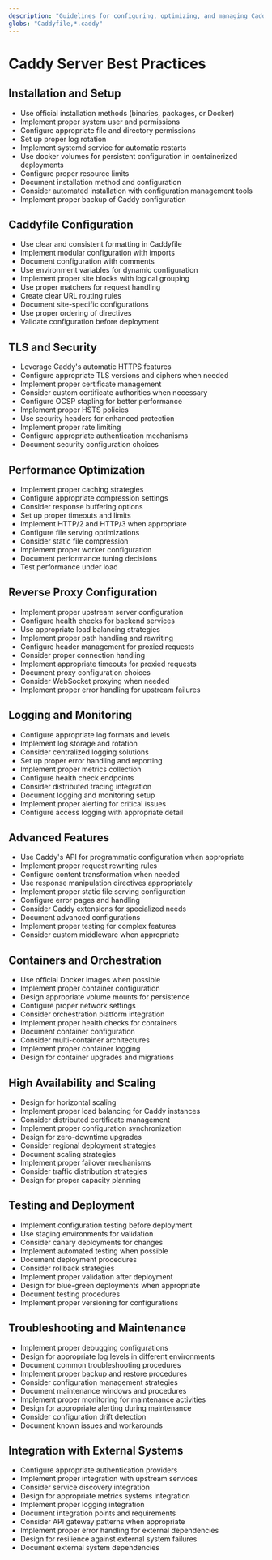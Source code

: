 ```yaml
---
description: "Guidelines for configuring, optimizing, and managing Caddy web server"
globs: "Caddyfile,*.caddy"
---
```


# Caddy Server Best Practices

## Installation and Setup

- Use official installation methods (binaries, packages, or Docker)
- Implement proper system user and permissions
- Configure appropriate file and directory permissions
- Set up proper log rotation
- Implement systemd service for automatic restarts
- Use docker volumes for persistent configuration in containerized deployments
- Configure proper resource limits
- Document installation method and configuration
- Consider automated installation with configuration management tools
- Implement proper backup of Caddy configuration

## Caddyfile Configuration

- Use clear and consistent formatting in Caddyfile
- Implement modular configuration with imports
- Document configuration with comments
- Use environment variables for dynamic configuration
- Implement proper site blocks with logical grouping
- Use proper matchers for request handling
- Create clear URL routing rules
- Document site-specific configurations
- Use proper ordering of directives
- Validate configuration before deployment

## TLS and Security

- Leverage Caddy's automatic HTTPS features
- Configure appropriate TLS versions and ciphers when needed
- Implement proper certificate management
- Consider custom certificate authorities when necessary
- Configure OCSP stapling for better performance
- Implement proper HSTS policies
- Use security headers for enhanced protection
- Implement proper rate limiting
- Configure appropriate authentication mechanisms
- Document security configuration choices

## Performance Optimization

- Implement proper caching strategies
- Configure appropriate compression settings
- Consider response buffering options
- Set up proper timeouts and limits
- Implement HTTP/2 and HTTP/3 when appropriate
- Configure file serving optimizations
- Consider static file compression
- Implement proper worker configuration
- Document performance tuning decisions
- Test performance under load

## Reverse Proxy Configuration

- Implement proper upstream server configuration
- Configure health checks for backend services
- Use appropriate load balancing strategies
- Implement proper path handling and rewriting
- Configure header management for proxied requests
- Consider proper connection handling
- Implement appropriate timeouts for proxied requests
- Document proxy configuration choices
- Consider WebSocket proxying when needed
- Implement proper error handling for upstream failures

## Logging and Monitoring

- Configure appropriate log formats and levels
- Implement log storage and rotation
- Consider centralized logging solutions
- Set up proper error handling and reporting
- Implement proper metrics collection
- Configure health check endpoints
- Consider distributed tracing integration
- Document logging and monitoring setup
- Implement proper alerting for critical issues
- Configure access logging with appropriate detail

## Advanced Features

- Use Caddy's API for programmatic configuration when appropriate
- Implement proper request rewriting rules
- Configure content transformation when needed
- Use response manipulation directives appropriately
- Implement proper static file serving configuration
- Configure error pages and handling
- Consider Caddy extensions for specialized needs
- Document advanced configurations
- Implement proper testing for complex features
- Consider custom middleware when appropriate

## Containers and Orchestration

- Use official Docker images when possible
- Implement proper container configuration
- Design appropriate volume mounts for persistence
- Configure proper network settings
- Consider orchestration platform integration
- Implement proper health checks for containers
- Document container configuration
- Consider multi-container architectures
- Implement proper container logging
- Design for container upgrades and migrations

## High Availability and Scaling

- Design for horizontal scaling
- Implement proper load balancing for Caddy instances
- Consider distributed certificate management
- Implement proper configuration synchronization
- Design for zero-downtime upgrades
- Consider regional deployment strategies
- Document scaling strategies
- Implement proper failover mechanisms
- Consider traffic distribution strategies
- Design for proper capacity planning

## Testing and Deployment

- Implement configuration testing before deployment
- Use staging environments for validation
- Consider canary deployments for changes
- Implement automated testing when possible
- Document deployment procedures
- Consider rollback strategies
- Implement proper validation after deployment
- Design for blue-green deployments when appropriate
- Document testing procedures
- Implement proper versioning for configurations

## Troubleshooting and Maintenance

- Implement proper debugging configurations
- Design for appropriate log levels in different environments
- Document common troubleshooting procedures
- Implement proper backup and restore procedures
- Consider configuration management strategies
- Document maintenance windows and procedures
- Implement proper monitoring for maintenance activities
- Design for appropriate alerting during maintenance
- Consider configuration drift detection
- Document known issues and workarounds

## Integration with External Systems

- Configure appropriate authentication providers
- Implement proper integration with upstream services
- Consider service discovery integration
- Design for appropriate metrics systems integration
- Implement proper logging integration
- Document integration points and requirements
- Consider API gateway patterns when appropriate
- Implement proper error handling for external dependencies
- Design for resilience against external system failures
- Document external system dependencies